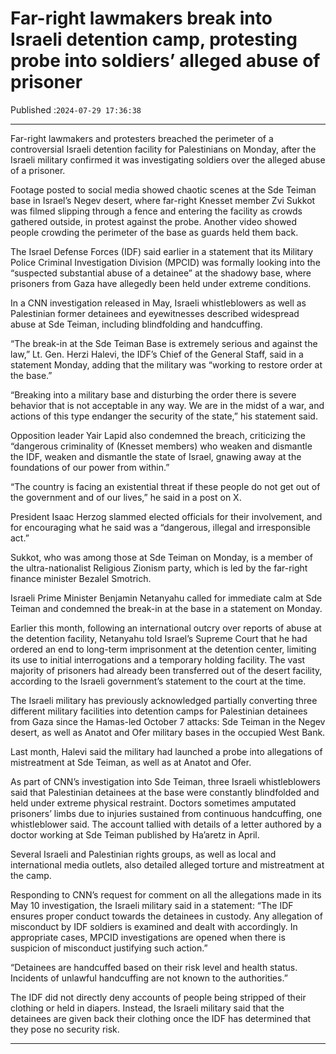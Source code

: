 # Far-right lawmakers break into Israeli detention camp, protesting probe into soldiers’ alleged abuse of prisoner

Published :`2024-07-29 17:36:38`

---

Far-right lawmakers and protesters breached the perimeter of a controversial Israeli detention facility for Palestinians on Monday, after the Israeli military confirmed it was investigating soldiers over the alleged abuse of a prisoner.

Footage posted to social media showed chaotic scenes at the Sde Teiman base in Israel’s Negev desert, where far-right Knesset member Zvi Sukkot was filmed slipping through a fence and entering the facility as crowds gathered outside, in protest against the probe. Another video showed people crowding the perimeter of the base as guards held them back.

The Israel Defense Forces (IDF) said earlier in a statement that its Military Police Criminal Investigation Division (MPCID) was formally looking into the “suspected substantial abuse of a detainee” at the shadowy base, where prisoners from Gaza have allegedly been held under extreme conditions.

In a CNN investigation released in May, Israeli whistleblowers as well as Palestinian former detainees and eyewitnesses described widespread abuse at Sde Teiman, including blindfolding and handcuffing.

“The break-in at the Sde Teiman Base is extremely serious and against the law,” Lt. Gen. Herzi Halevi, the IDF’s Chief of the General Staff, said in a statement Monday, adding that the military was “working to restore order at the base.”

“Breaking into a military base and disturbing the order there is severe behavior that is not acceptable in any way. We are in the midst of a war, and actions of this type endanger the security of the state,” his statement said.

Opposition leader Yair Lapid also condemned the breach, criticizing the “dangerous criminality of (Knesset members) who weaken and dismantle the IDF, weaken and dismantle the state of Israel, gnawing away at the foundations of our power from within.”

“The country is facing an existential threat if these people do not get out of the government and of our lives,” he said  in a post on X.

President Isaac Herzog slammed elected officials for their involvement, and for encouraging what he said was a “dangerous, illegal and irresponsible act.”

Sukkot, who was among those at Sde Teiman on Monday, is a member of the ultra-nationalist Religious Zionism party, which is led by the far-right finance minister Bezalel Smotrich.

Israeli Prime Minister Benjamin Netanyahu called for immediate calm at Sde Teiman and condemned the break-in at the base in a statement on Monday.

Earlier this month, following an international outcry over reports of abuse at the detention facility, Netanyahu told Israel’s Supreme Court that he had ordered an end to long-term imprisonment at the detention center, limiting its use to initial interrogations and a temporary holding facility. The vast majority of prisoners had already been transferred out of the desert facility, according to the Israeli government’s statement to the court at the time.

The Israeli military has previously acknowledged partially converting three different military facilities into detention camps for Palestinian detainees from Gaza since the Hamas-led October 7 attacks: Sde Teiman in the Negev desert, as well as Anatot and Ofer military bases in the occupied West Bank.

Last month, Halevi said the military had launched a probe into allegations of mistreatment at Sde Teiman, as well as at Anatot and Ofer.

As part of CNN’s investigation into Sde Teiman, three Israeli whistleblowers said that Palestinian detainees at the base were constantly blindfolded and held under extreme physical restraint. Doctors sometimes amputated prisoners’ limbs due to injuries sustained from continuous handcuffing, one whistleblower said. The account tallied with details of a letter authored by a doctor working at Sde Teiman published by Ha’aretz in April.

Several Israeli and Palestinian rights groups, as well as local and international media outlets, also detailed alleged torture and mistreatment at the camp.

Responding to CNN’s request for comment on all the allegations made in its May 10 investigation, the Israeli military said in a statement: “The IDF ensures proper conduct towards the detainees in custody. Any allegation of misconduct by IDF soldiers is examined and dealt with accordingly. In appropriate cases, MPCID investigations are opened when there is suspicion of misconduct justifying such action.”

“Detainees are handcuffed based on their risk level and health status. Incidents of unlawful handcuffing are not known to the authorities.”

The IDF did not directly deny accounts of people being stripped of their clothing or held in diapers. Instead, the Israeli military said that the detainees are given back their clothing once the IDF has determined that they pose no security risk.

---

